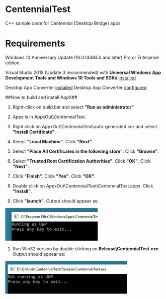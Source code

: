 # CentennialTest
C++ sample code for Centennial (Desktop Bridge) apps

# Requirements #

Windows 10 Anniversary Update (10.0.14393.0 and later) Pro or Enterprise edition.

Visual Studio 2015 (Update 3 recommended) with **Universal Windows App Development Tools and Windows 10 Tools and SDKs** [installed](https://msdn.microsoft.com/en-us/library/e2h7fzkw.aspx)

Desktop App Converter [installed](https://www.microsoft.com/en-us/store/p/desktopappconverter/9nblggh4skzw)
Desktop App Converter [configured ](https://msdn.microsoft.com/en-us/windows/uwp/porting/desktop-to-uwp-run-desktop-app-converter)

##How to build and install AppX##

1. Right-click on build.bat and select **"Run as administrator"**

1. Appx is in AppxOut\CentennialTest.

1. Right click on AppxOut\CentennialTest\auto-generated.cer and select **"Install Certificate"**

1. Select **"Local Machine"**. Click **"Next"**.

1. Select **"Place All Certificates in the following store"**. Click **"Browse"**.

1. Select **"Trusted Root Certification Authorities"**. Click **"OK"**.  Click **"Next"**.

1. Click **"Finish"**. Click **"Yes"**. Click **"OK"**.

1. Double click on AppxOut\CentennialTest\CentennialTest.appx. Click **"Install"**.

1. Click **"launch"**. Output should appear as:

 ![](images/uwp.png "")

1. Run Win32 version by double clicking on **Release\CentennialTest.exe**. Output should appear as:

 ![](images/not-uwp.png "")
